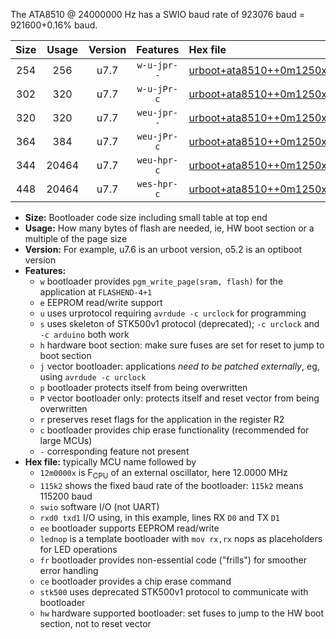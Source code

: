The ATA8510 @ 24000000 Hz has a SWIO baud rate of 923076 baud = 921600+0.16% baud.

|Size|Usage|Version|Features|Hex file|
|:-:|:-:|:-:|:-:|:--|
|254|256|u7.7|`w-u-jpr--`|[urboot+ata8510++0m1250x++++4k8_swio_rxb0_txb1_lednop.hex](https://raw.githubusercontent.com/stefanrueger/urboot.hex/main/mcus/ata8510/external_oscillator/fcpu++0m1250_Hz/br++++4k8_bps/urboot+ata8510++0m1250x++++4k8_swio_rxb0_txb1_lednop.hex)|
|302|320|u7.7|`w-u-jPr-c`|[urboot+ata8510++0m1250x++++4k8_swio_rxb0_txb1_lednop_fr_ce.hex](https://raw.githubusercontent.com/stefanrueger/urboot.hex/main/mcus/ata8510/external_oscillator/fcpu++0m1250_Hz/br++++4k8_bps/urboot+ata8510++0m1250x++++4k8_swio_rxb0_txb1_lednop_fr_ce.hex)|
|320|320|u7.7|`weu-jpr--`|[urboot+ata8510++0m1250x++++4k8_swio_rxb0_txb1_ee_lednop.hex](https://raw.githubusercontent.com/stefanrueger/urboot.hex/main/mcus/ata8510/external_oscillator/fcpu++0m1250_Hz/br++++4k8_bps/urboot+ata8510++0m1250x++++4k8_swio_rxb0_txb1_ee_lednop.hex)|
|364|384|u7.7|`weu-jPr-c`|[urboot+ata8510++0m1250x++++4k8_swio_rxb0_txb1_ee_lednop_fr_ce.hex](https://raw.githubusercontent.com/stefanrueger/urboot.hex/main/mcus/ata8510/external_oscillator/fcpu++0m1250_Hz/br++++4k8_bps/urboot+ata8510++0m1250x++++4k8_swio_rxb0_txb1_ee_lednop_fr_ce.hex)|
|344|20464|u7.7|`weu-hpr-c`|[urboot+ata8510++0m1250x++++4k8_swio_rxb0_txb1_ee_lednop_fr_ce_hw.hex](https://raw.githubusercontent.com/stefanrueger/urboot.hex/main/mcus/ata8510/external_oscillator/fcpu++0m1250_Hz/br++++4k8_bps/urboot+ata8510++0m1250x++++4k8_swio_rxb0_txb1_ee_lednop_fr_ce_hw.hex)|
|448|20464|u7.7|`wes-hpr-c`|[urboot+ata8510++0m1250x++++4k8_swio_rxb0_txb1_ee_lednop_fr_ce_stk500_hw.hex](https://raw.githubusercontent.com/stefanrueger/urboot.hex/main/mcus/ata8510/external_oscillator/fcpu++0m1250_Hz/br++++4k8_bps/urboot+ata8510++0m1250x++++4k8_swio_rxb0_txb1_ee_lednop_fr_ce_stk500_hw.hex)|

- **Size:** Bootloader code size including small table at top end
- **Usage:** How many bytes of flash are needed, ie, HW boot section or a multiple of the page size
- **Version:** For example, u7.6 is an urboot version, o5.2 is an optiboot version
- **Features:**
  + `w` bootloader provides `pgm_write_page(sram, flash)` for the application at `FLASHEND-4+1`
  + `e` EEPROM read/write support
  + `u` uses urprotocol requiring `avrdude -c urclock` for programming
  + `s` uses skeleton of STK500v1 protocol (deprecated); `-c urclock` and `-c arduino` both work
  + `h` hardware boot section: make sure fuses are set for reset to jump to boot section
  + `j` vector bootloader: applications *need to be patched externally*, eg, using `avrdude -c urclock`
  + `p` bootloader protects itself from being overwritten
  + `P` vector bootloader only: protects itself and reset vector from being overwritten
  + `r` preserves reset flags for the application in the register R2
  + `c` bootloader provides chip erase functionality (recommended for large MCUs)
  + `-` corresponding feature not present
- **Hex file:** typically MCU name followed by
  + `12m0000x` is F<sub>CPU</sub> of an external oscillator, here 12.0000 MHz
  + `115k2` shows the fixed baud rate of the bootloader: `115k2` means 115200 baud
  + `swio` software I/O (not UART)
  + `rxd0 txd1` I/O using, in this example, lines RX `D0` and TX `D1`
  + `ee` bootloader supports EEPROM read/write
  + `lednop` is a template bootloader with `mov rx,rx` nops as placeholders for LED operations
  + `fr` bootloader provides non-essential code ("frills") for smoother error handling
  + `ce` bootloader provides a chip erase command
  + `stk500` uses deprecated STK500v1 protocol to communicate with bootloader
  + `hw` hardware supported bootloader: set fuses to jump to the HW boot section, not to reset vector
